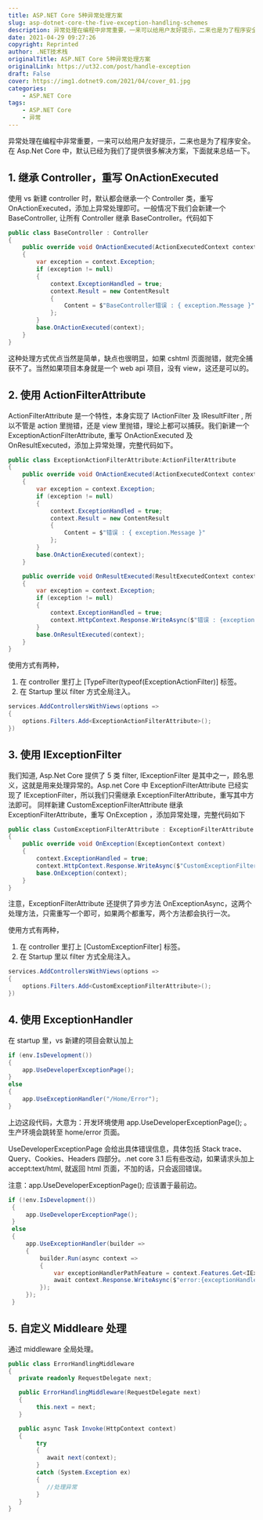 ```yaml
---
title: ASP.NET Core 5种异常处理方案
slug: asp-dotnet-core-the-five-exception-handling-schemes
description: 异常处理在编程中非常重要，一来可以给用户友好提示，二来也是为了程序安全。
date: 2021-04-29 09:27:26
copyright: Reprinted
author: .NET技术栈
originalTitle: ASP.NET Core 5种异常处理方案
originalLink: https://ut32.com/post/handle-exception
draft: False
cover: https://img1.dotnet9.com/2021/04/cover_01.jpg
categories: 
    - ASP.NET Core
tags: 
    - ASP.NET Core
    - 异常
---
```


异常处理在编程中非常重要，一来可以给用户友好提示，二来也是为了程序安全。在 Asp.Net Core 中，默认已经为我们了提供很多解决方案，下面就来总结一下。

## 1. 继承 Controller，重写 OnActionExecuted

使用 vs 新建 controller 时，默认都会继承一个 Controller 类，重写 OnActionExecuted，添加上异常处理即可。一般情况下我们会新建一个 BaseController, 让所有 Controller 继承 BaseController。代码如下

```C#
public class BaseController : Controller
{
    public override void OnActionExecuted(ActionExecutedContext context)
    {
        var exception = context.Exception;
        if (exception != null)
        {
            context.ExceptionHandled = true;
            context.Result = new ContentResult
            {
                Content = $"BaseController错误 : { exception.Message }"
            };
        }
        base.OnActionExecuted(context);
    }
}
```

这种处理方式优点当然是简单，缺点也很明显，如果 cshtml 页面抛错，就完全捕获不了。当然如果项目本身就是一个 web api 项目，没有 view，这还是可以的。

## 2. 使用 ActionFilterAttribute

ActionFilterAttribute 是一个特性，本身实现了 IActionFilter 及 IResultFilter , 所以不管是 action 里抛错，还是 view 里抛错，理论上都可以捕获。我们新建一个 ExceptionActionFilterAttribute, 重写 OnActionExecuted 及 OnResultExecuted，添加上异常处理，完整代码如下。

```C#
public class ExceptionActionFilterAttribute:ActionFilterAttribute
{
    public override void OnActionExecuted(ActionExecutedContext context)
    {
        var exception = context.Exception;
        if (exception != null)
        {
            context.ExceptionHandled = true;
            context.Result = new ContentResult
            {
                Content = $"错误 : { exception.Message }"
            };
        }
        base.OnActionExecuted(context);
    }

    public override void OnResultExecuted(ResultExecutedContext context)
    {
        var exception = context.Exception;
        if (exception != null)
        {
            context.ExceptionHandled = true;
            context.HttpContext.Response.WriteAsync($"错误 : {exception.Message}");
        }
        base.OnResultExecuted(context);
    }
}
```

使用方式有两种，

1. 在 controller 里打上 [TypeFilter(typeof(ExceptionActionFilter)] 标签。
2. 在 Startup 里以 filter 方式全局注入。

```C#
services.AddControllersWithViews(options =>
{
    options.Filters.Add<ExceptionActionFilterAttribute>();
})
```

## 3. 使用 IExceptionFilter

我们知道, Asp.Net Core 提供了 5 类 filter, IExceptionFilter 是其中之一，顾名思义，这就是用来处理异常的。Asp.net Core 中 ExceptionFilterAttribute 已经实现了 IExceptionFilter，所以我们只需继承 ExceptionFilterAttribute，重写其中方法即可。 同样新建 CustomExceptionFilterAttribute 继承 ExceptionFilterAttribute，重写 OnException ，添加异常处理，完整代码如下

```C#
public class CustomExceptionFilterAttribute : ExceptionFilterAttribute
{
    public override void OnException(ExceptionContext context)
    {
        context.ExceptionHandled = true;
        context.HttpContext.Response.WriteAsync($"CustomExceptionFilterAttribute错误:{context.Exception.Message}");
        base.OnException(context);
    }
}
```

注意，ExceptionFilterAttribute 还提供了异步方法 OnExceptionAsync，这两个处理方法，只需重写一个即可，如果两个都重写，两个方法都会执行一次。

使用方式有两种，

1. 在 controller 里打上 [CustomExceptionFilter] 标签。
2. 在 Startup 里以 filter 方式全局注入。

```C#
services.AddControllersWithViews(options =>
{
    options.Filters.Add<CustomExceptionFilterAttribute>();
})
```

## 4. 使用 ExceptionHandler

在 startup 里，vs 新建的项目会默认加上

```C#
if (env.IsDevelopment())
{
    app.UseDeveloperExceptionPage();
}
else
{
    app.UseExceptionHandler("/Home/Error");
}
```

上边这段代码，大意为：开发环境使用 app.UseDeveloperExceptionPage(); 。生产环境会跳转至 home/error 页面。

UseDeveloperExceptionPage 会给出具体错误信息，具体包括 Stack trace、Query、Cookies、Headers 四部分。.net core 3.1 后有些改动，如果请求头加上 accept:text/html, 就返回 html 页面，不加的话，只会返回错误。

注意：app.UseDeveloperExceptionPage(); 应该置于最前边。

```C#
if (!env.IsDevelopment())
 {
     app.UseDeveloperExceptionPage();
 }
 else
 {
     app.UseExceptionHandler(builder =>
     {
         builder.Run(async context =>
         {
             var exceptionHandlerPathFeature = context.Features.Get<IExceptionHandlerPathFeature>();
             await context.Response.WriteAsync($"error:{exceptionHandlerPathFeature.Error.Message}");
         });
     });
 }
```

## 5. 自定义 Middleare 处理

通过 middleware 全局处理。

```C#
public class ErrorHandlingMiddleware
{
   private readonly RequestDelegate next;

   public ErrorHandlingMiddleware(RequestDelegate next)
   {
        this.next = next;
   }

   public async Task Invoke(HttpContext context)
   {
        try
        {
           await next(context);
        }
        catch (System.Exception ex)
        {
           //处理异常
        }
   }
}
```
